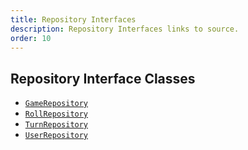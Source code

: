 ```yaml
---
title: Repository Interfaces
description: Repository Interfaces links to source.
order: 10
---
```


## Repository Interface Classes

- [`GameRepository`](https://github.com/ddc-java-20/farkle/blob/security-configuration/server/src/main/java/edu/cnm/deepdive/farkle/model/dao/GameRepository.java)
- [`RollRepository`](https://github.com/ddc-java-20/farkle/blob/security-configuration/server/src/main/java/edu/cnm/deepdive/farkle/model/dao/RollRepository.java)
- [`TurnRepository`](https://github.com/ddc-java-20/farkle/blob/security-configuration/server/src/main/java/edu/cnm/deepdive/farkle/model/dao/TurnRepository.java)
- [`UserRepository`](https://github.com/ddc-java-20/farkle/blob/main/server/src/main/java/edu/cnm/deepdive/farkle/model/dao/UserRepository.java)
